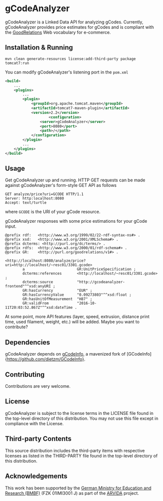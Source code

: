 # gCodeAnalyzer
gCodeAnalyzer is a Linked Data API for analyzing gCodes.
Currently, gCodeAnalyzer provides price estimates for gCodes and is compliant with the [GoodRelations](http://www.heppnetz.de/projects/goodrelations/) Web vocabulary for e-commerce.

## Installation & Running
```
mvn clean generate-resources license:add-third-party package tomcat7:run
```

You can modify gCodeAnalyzer's listening port in the `pom.xml`
```xml
<build>
	...
	<plugins>
		...
		<plugin>
			<groupId>org.apache.tomcat.maven</groupId>
			<artifactId>tomcat7-maven-plugin</artifactId>
			<version>2.2</version>  	
            		<configuration>
				<server>gCodeAnalyzer</server>
				<port>8080</port>
				<path>/</path>
			</configuration>
		</plugin>
		...
	</plugins>
</build>
```

## Usage
Get gCodeAnalyzer up and running. HTTP GET requests can be made against gCodeAnalyzer's form-style GET API as follows
```
GET analyze/price?uri=GCODE HTTP/1.1
Server: http:localhost:8080
Accept: text/turtle
```
where `GCODE` is the URI of your gCode resource.

gCodeAnalyzer responses with some price estimations for your gCode input.
```
@prefix rdf:   <http://www.w3.org/1999/02/22-rdf-syntax-ns#> .
@prefix xsd:   <http://www.w3.org/2001/XMLSchema#> .
@prefix dcterms: <http://purl.org/dc/terms/> .
@prefix rdfs:  <http://www.w3.org/2000/01/rdf-schema#> .
@prefix GR:    <http://purl.org/goodrelations/v1#> .

<http://localhost:8080/analyze/price?uri=http://localhost/~resc01/3301.gcode>
        a                        GR:UnitPriceSpecification ;
        dcterms:references       <http://localhost/~resc01/3301.gcode> ;
        dcterms:source           "http://gcodeanalyzer-frontend"^^xsd:anyURI ;
        GR:hasCurrency           "EUR" ;
        GR:hasCurrencyValue      "0.09273803"^^xsd:float ;
        GR:hasUnitOfMeasurement  "H87" ;
        GR:validFrom             "2016-10-11T20:03:52.867Z"^^xsd:dateTime .
```

At some point, more API features (layer, speed, extrusion, distance print time, used filament, weight, etc.) will be added. 
Maybe you want to contribute?

## Dependencies
gCodeAnalyzer depends on [gCodeInfo](https://github.com/rmrschub/GCodeInfo), a mavenized fork of [GCodeInfo]{https://github.com/dietzm/GCodeInfo}.

## Contributing
Contributions are very welcome.

## License
gCodeAnalyzer is subject to the license terms in the LICENSE file found in the top-level directory of this distribution.
You may not use this file except in compliance with the License.

## Third-party Contents
This source distribution includes the third-party items with respective licenses as listed in the THIRD-PARTY file found in the top-level directory of this distribution.

## Acknowledgements
This work has been supported by the [German Ministry for Education and Research (BMBF)](http://www.bmbf.de/en/index.html) (FZK 01IMI3001 J) as part of the [ARVIDA](http://www.arvida.de/) project.
